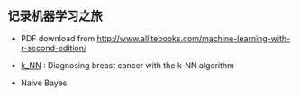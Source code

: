 ## 记录机器学习之旅

 * PDF download from http://www.allitebooks.com/machine-learning-with-r-second-edition/ 
 
 * [k_NN](https://github.com/yi1873/machine_learning/blob/master/k_NN/k_NN.md) : Diagnosing breast cancer with the k-NN algorithm
 
 * Naive Bayes
